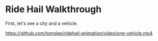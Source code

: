 # Ride Hail Walkthrough

First, let's see a city and a vehicle.

https://github.com/tomslee/ridehail-animation/video/one-vehicle.mp4


